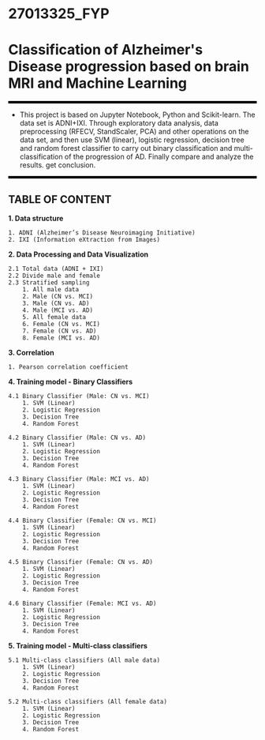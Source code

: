 # 27013325_FYP

# Classification of Alzheimer's Disease progression based on brain MRI and Machine Learning


<hr style="border:2px solid black"> </hr>

- This project is based on Jupyter Notebook, Python and Scikit-learn. The data set is ADNI+IXI. Through exploratory data analysis, data preprocessing (RFECV, StandScaler, PCA) and other operations on the data set, and then use SVM (linear), logistic regression, decision tree and random forest classifier to carry out binary classification and multi-classification of the progression of AD. Finally compare and analyze the results. get conclusion.

<hr style="border:2px solid black"> </hr>


## TABLE OF CONTENT
__1. Data structure__

    1. ADNI (Alzheimer’s Disease Neuroimaging Initiative)
    2. IXI (Information eXtraction from Images)
    
__2. Data Processing and Data Visualization__

    2.1 Total data (ADNI + IXI)
    2.2 Divide male and female
    2.3 Stratified sampling
        1. All male data
        2. Male (CN vs. MCI)
        3. Male (CN vs. AD)
        4. Male (MCI vs. AD)
        5. All female data
        6. Female (CN vs. MCI)
        7. Female (CN vs. AD)
        8. Female (MCI vs. AD)
        
__3. Correlation__

    1. Pearson correlation coefficient

__4. Training model - Binary Classifiers__
    
    4.1 Binary Classifier (Male: CN vs. MCI)
        1. SVM (Linear)
        2. Logistic Regression
        3. Decision Tree
        4. Random Forest
        
    4.2 Binary Classifier (Male: CN vs. AD)
        1. SVM (Linear)
        2. Logistic Regression
        3. Decision Tree
        4. Random Forest
    
    4.3 Binary Classifier (Male: MCI vs. AD)
        1. SVM (Linear)
        2. Logistic Regression
        3. Decision Tree
        4. Random Forest
    
    4.4 Binary Classifier (Female: CN vs. MCI)
        1. SVM (Linear)
        2. Logistic Regression
        3. Decision Tree
        4. Random Forest
        
    4.5 Binary Classifier (Female: CN vs. AD)
        1. SVM (Linear)
        2. Logistic Regression
        3. Decision Tree
        4. Random Forest
    
    4.6 Binary Classifier (Female: MCI vs. AD)
        1. SVM (Linear)
        2. Logistic Regression
        3. Decision Tree
        4. Random Forest
        
__5. Training model - Multi-class classifiers__

    5.1 Multi-class classifiers (All male data)
        1. SVM (Linear)
        2. Logistic Regression
        3. Decision Tree
        4. Random Forest
        
    5.2 Multi-class classifiers (All female data)
        1. SVM (Linear)
        2. Logistic Regression
        3. Decision Tree
        4. Random Forest
